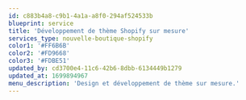 ```yaml
---
id: c883b4a8-c9b1-4a1a-a8f0-294af524533b
blueprint: service
title: 'Développement de thème Shopify sur mesure'
services_type: nouvelle-boutique-shopify
color1: '#FF6B6B'
color2: '#FD9668'
color3: '#FDBE51'
updated_by: cd3700e4-11c6-42b6-8dbb-6134449b1279
updated_at: 1699894967
menu_description: 'Design et développement de thème sur mesure.'
---
```


